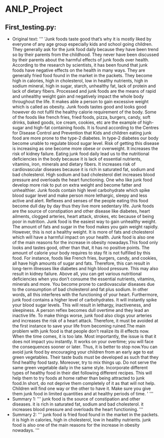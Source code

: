 # ANLP_Project

## First_testing.py:
* Original text:
'''
'Junk foods taste good that’s why it is mostly liked by everyone of any age group especially kids and school going children. They generally ask for the junk food daily because they have been trend so by their parents from the childhood. They never have been discussed by their parents about the harmful effects of junk foods over health. According to the research by scientists, it has been found that junk foods have negative effects on the health in many ways. They are generally fried food found in the market in the packets. They become high in calories, high in cholesterol, low in healthy nutrients, high in sodium mineral, high in sugar, starch, unhealthy fat, lack of protein and lack of dietary fibers. Processed and junk foods are the means of rapid and unhealthy weight gain and negatively impact the whole body throughout the life. It makes able a person to gain excessive weight which is called as obesity. Junk foods tastes good and looks good however do not fulfil the healthy calorie requirement of the body. Some of the foods like french fries, fried foods, pizza, burgers, candy, soft drinks, baked goods, ice cream, cookies, etc are the example of high-sugar and high-fat containing foods. It is found according to the Centres for Disease Control and Prevention that Kids and children eating junk food are more prone to the type-2 diabetes. In type-2 diabetes our body become unable to regulate blood sugar level. Risk of getting this disease is increasing as one become more obese or overweight. It increases the risk of kidney failure. Eating junk food daily lead us to the nutritional deficiencies in the body because it is lack of essential nutrients, vitamins, iron, minerals and dietary fibers. It increases risk of cardiovascular diseases because it is rich in saturated fat, sodium and bad cholesterol. High sodium and bad cholesterol diet increases blood pressure and overloads the heart functioning. One who like junk food develop more risk to put on extra weight and become fatter and unhealthier. Junk foods contain high level carbohydrate which spike blood sugar level and make person more lethargic, sleepy and less active and alert. Reflexes and senses of the people eating this food become dull day by day thus they live more sedentary life. Junk foods are the source of constipation and other disease like diabetes, heart ailments, clogged arteries, heart attack, strokes, etc because of being poor in nutrition. Junk food is the easiest way to gain unhealthy weight. The amount of fats and sugar in the food makes you gain weight rapidly. However, this is not a healthy weight. It is more of fats and cholesterol which will have a harmful impact on your health. Junk food is also one of the main reasons for the increase in obesity nowadays.This food only looks and tastes good, other than that, it has no positive points. The amount of calorie your body requires to stay fit is not fulfilled by this food. For instance, foods like French fries, burgers, candy, and cookies, all have high amounts of sugar and fats. Therefore, this can result in long-term illnesses like diabetes and high blood pressure. This may also result in kidney failure. Above all, you can get various nutritional deficiencies when you don’t consume the essential nutrients, vitamins, minerals and more. You become prone to cardiovascular diseases due to the consumption of bad cholesterol and fat plus sodium. In other words, all this interferes with the functioning of your heart. Furthermore, junk food contains a higher level of carbohydrates. It will instantly spike your blood sugar levels. This will result in lethargy, inactiveness, and sleepiness. A person reflex becomes dull overtime and they lead an inactive life. To make things worse, junk food also clogs your arteries and increases the risk of a heart attack. Therefore, it must be avoided at the first instance to save your life from becoming ruined.The main problem with junk food is that people don’t realize its ill effects now. When the time comes, it is too late. Most importantly, the issue is that it does not impact you instantly. It works on your overtime; you will face the consequences sooner or later. Thus, it is better to stop now.You can avoid junk food by encouraging your children from an early age to eat green vegetables. Their taste buds must be developed as such that they find healthy food tasty. Moreover, try to mix things up. Do not serve the same green vegetable daily in the same style. Incorporate different types of healthy food in their diet following different recipes. This will help them to try foods at home rather than being attracted to junk food.In short, do not deprive them completely of it as that will not help. Children will find one way or the other to have it. Make sure you give them junk food in limited quantities and at healthy periods of time. '
'''
* Summary 1:
'''
<pad> junk food is the source of constipation and other diseases. it is rich in saturated fat, sodium and bad cholesterol. it increases blood pressure and overloads the heart functioning.</s>
'''
* Summary 2:
'''
<pad> junk food is fried food found in the market in the packets. it is high in calories, high in cholesterol, low in healthy nutrients. junk food is also one of the main reasons for the increase in obesity nowadays.
'''
